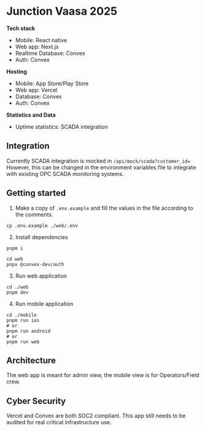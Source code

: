 # Junction Vaasa 2025

**Tech stack**

- Mobile: React native
- Web app: Next.js
- Realtime Database: Convex
- Auth: Convex

**Hosting**

- Mobile: App Store/Play Store
- Web app: Vercel
- Database: Convex
- Auth: Convex

**Statistics and Data**

- Uptime statistics: SCADA integration

## Integration

Currently SCADA integration is mocked in `/api/mock/scada?customer_id=`
However, this can be changed in the environment variables file to integrate with existing OPC SCADA monitoring systems.

## Getting started

1. Make a copy of `.env.example` and fill the values in the file according to the comments.

```
cp .env.example ./web/.env
```

2. Install dependencies

```
pnpm i
```

```
cd web
pnpx @convex-dev/auth
```

3. Run web application

```
cd ./web
pnpm dev
```

4. Run mobile application

```
cd ./mobile
pnpm run ios
# or
pnpm run android
# or
pnpm run web
```

## Architecture

The web app is meant for admin view, the mobile view is for Operators/Field crew.

## Cyber Security

Vercel and Convex are both SOC2 compliant. This app still needs to be audited for real critical infrastructure use.
